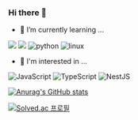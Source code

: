 ### Hi there 👋

- 🌱 I’m currently learning ... 

<img src="https://img.shields.io/badge/JAVA-007396?style=for-the-badge&logo=java&logoColor=white"> <img src="https://img.shields.io/badge/Spring-6DB33F?style=for-the-badge&logo=Spring&logoColor=white">
![python](https://img.shields.io/badge/Python-3766AB?style=for-the-badge&logo=Python&logoColor=white)
![linux](https://img.shields.io/badge/linux-FCC624?style=for-the-badge&logo=linux&logoColor=white)

- 🌱 I'm interested in ...

![JavaScript](https://img.shields.io/badge/javascript-%23323330.svg?style=for-the-badge&logo=javascript&logoColor=%23F7DF1E)
![TypeScript](https://img.shields.io/badge/Typescript-3178C6?style=for-the-badge&logo=typescript&logoColor=white)
![NestJS](https://img.shields.io/badge/nestjs-%23E0234E.svg?style=for-the-badge&logo=nestjs&logoColor=white)

<!-- 
<div align=center><h1>📚 BASIC STACKS</h1></div>

![JavaScript](https://img.shields.io/badge/javascript-%23323330.svg?style=for-the-badge&logo=javascript&logoColor=%23F7DF1E)
![bootstrap](https://img.shields.io/badge/bootstrap-7952B3?style=for-the-badge&logo=bootstrap&logoColor=white)
![NodeJS](https://img.shields.io/badge/node.js-6DA55F?style=for-the-badge&logo=node.js&logoColor=white)
![express](https://img.shields.io/badge/express-000000?style=for-the-badge&logo=express&logoColor=white)
![mongoDB](https://img.shields.io/badge/MongoDB-47A248?style=for-the-badge&logo=MongoDB&logoColor=white)
![C](https://img.shields.io/badge/c-%2300599C.svg?style=for-the-badge&logo=c&logoColor=white)
![C++](https://img.shields.io/badge/c++-%2300599C.svg?style=for-the-badge&logo=c%2B%2B&logoColor=white) -->


[![Anurag's GitHub stats](https://github-readme-stats.vercel.app/api?username=zittoooo&theme=midnight-purple)](https://github.com/anuraghazra/github-readme-stats)


<!-- [![jiholee's 42 stats](https://badge42.vercel.app/api/v2/cl553a9sg006109mrgj2tbut5/stats?cursusId=21&coalitionId=87)](https://github.com/JaeSeoKim/badge42) -->
[![Solved.ac
프로필](http://mazassumnida.wtf/api/v2/generate_badge?boj=wlxh)](https://solved.ac/wlxh)



<!--
**zittoooo/zittoooo** is a ✨ _special_ ✨ repository because its `README.md` (this file) appears on your GitHub profile.

Here are some ideas to get you started:

- 🔭 I’m currently working on ...
- 🌱 I’m currently learning ...
- 👯 I’m looking to collaborate on ...
- 🤔 I’m looking for help with ...
- 💬 Ask me about ...
- 📫 How to reach me: ...
- 😄 Pronouns: ...
- ⚡ Fun fact: ...
-->
